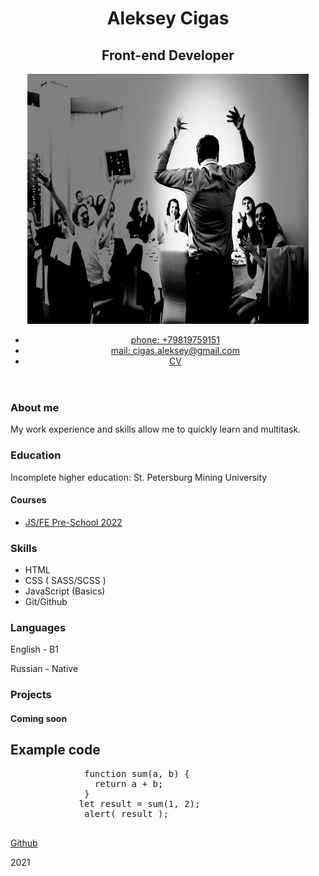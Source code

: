 <!DOCTYPE html>
<html lang="ru">
<head>
<meta charset="UTF-8">
<meta http-equiv="X-UA-Compatible" content="IE=edge">
<meta name="viewport" content="width=device-width, initial-scale=1.0">
<link rel="stylesheet" href="https://github.com/AlekseyCigas/rsschool-cv/blob/rsschool-cv-html/css/index.css">
<title>Document</title>
  </head>
<body>
  <header>
<div class="header">
      <div class="header">
        <h1 class="h1">Aleksey Cigas</h1>
        <h2 class="h2">Front-end Developer</h2>
      </div>
        <div class="links">
            <img class="photo" src="https://github.com/AlekseyCigas/rsschool-cv/blob/rsschool-cv-html/images/photo-1.jpg"  width="450" height="400" alt="photo">
            <nav class="menu">
          <ul>
            <li><a class="link1" href="#">phone: +79819759151</a></li>
            <li><a class="link2" href="#">mail: cigas.aleksey@gmail.com</a></li>
            <li><a class="link3" href="https://github.com/AlekseyCigas/rsschool-cv/blob/rsschool-cv-html/index.html">CV</a></li>
          </ul>
        </nav>
        </div>
  </div>
 </header>
  <main class="main">
    <div class="container">
        <div class="about">
          <h3 class="h3">About me</h3>
          <p class="text1">My work experience and skills allow me to quickly learn and multitask.</p>
        </div>
      </div>
      <div class="education">
        <h3 class="h3">Education</h3>
        <p class="text2">Incomplete higher education: St. Petersburg Mining University</p>
        <h4 class="h4">Courses</h4>
        <ul class="list">
          <li class="text3"><a class="link" href="https://rs.school/js-stage0/">JS/FE Pre-School 2022</a></li>
        </ul>
      </div>
        <div class="skills">
          <h3 class="h3">Skills</h3>    
          <ul class="list">
            <li class="text skill">HTML</li>
            <li class="text skill">CSS ( SASS/SCSS )</li>
            <li class="text skill">JavaScript (Basics)</li>
            <li class="text skill">Git/Github</li>
          </ul>
        </div>
        <div class="languages">
            <div class="english">
              <h3 class="h3">Languages</h3>
              <p class="text">English - <span class="bold">B1</span></p>
              <p class="text">Russian - <span class="bold">Native</span></p>
            </div>
            <div class="projects">
              <h3 class="h3">Projects</h3>
              <h4 class="h4">Coming soon</h4>
            </div>
          </div>  
          <div class="code-exp">
            <h2 class="h2">Example code</h2>
            <pre class="text-pre">
              function sum(a, b) {
                return a + b;
              } 
             let result = sum(1, 2);
              alert( result );
            </pre>
          </div>
          <div class="footer">
              <a href="https://rs.school/js/"><https://github.com/AlekseyCigas/rsschool-cv/blob/rsschool-cv-html/images/image-2.svg" alt="photo"></a>
              <p><a href="https://github.com/AlekseyCigas">Github</a></p>
              <p class="year">2021</p>
          </div>
   </main>
  </body>
</html>
